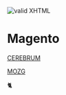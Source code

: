 [checkmark]: https://raw.githubusercontent.com/mozgbrasil/mozgbrasil.github.io/master/assets/images/logos/logo_32_32.png "MOZG"
![valid XHTML][checkmark]

[getcomposer]: https://getcomposer.org/
[uninstall-mods]: https://getcomposer.org/doc/03-cli.md#remove

# Magento

[CEREBRUM](https://www.cerebrum.com.br/ "Magento")

[MOZG](http://mozg.com.br/catalogo/ "Magento")

:cat2:

